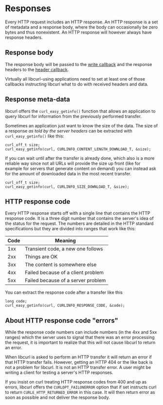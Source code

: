 # Responses

Every HTTP request includes an HTTP response. An HTTP response is a set of
metadata and a response body, where the body can occasionally be zero bytes
and thus nonexistent. An HTTP response will however always have response
headers.

## Response body

The response body will be passed to the [write callback](../libcurl/callbacks/write.md)
and the response headers to the [header callback](../libcurl/callbacks/header.md).

Virtually all libcurl-using applications need to set at least one of those
callbacks instructing libcurl what to do with received headers and data.

## Response meta-data

libcurl offers the `curl_easy_getinfo()` function that allows an application
to query libcurl for information from the previously performed transfer.

Sometimes an application just want to know the size of the data. The size of
a response *as told by the server headers* can be extracted with
`curl_easy_getinfo()` like this:

    curl_off_t size;
    curl_easy_getinfo(curl, CURLINFO_CONTENT_LENGTH_DOWNLOAD_T, &size);

If you can wait until after the transfer is already done, which also is a more
reliable way since not all URLs will provide the size up front (like for
example for servers that generate content on demand) you can instead ask for
the amount of downloaded data in the most recent transfer.

    curl_off_t size;
    curl_easy_getinfo(curl, CURLINFO_SIZE_DOWNLOAD_T, &size);

## HTTP response code

Every HTTP response starts off with a single line that contains the HTTP
response code. It is a three digit number that contains the server's idea of
the status for the request. The numbers are detailed in the HTTP standard
specifications but they are divided into ranges that work like this:

| Code | Meaning                               |
|------|---------------------------------------|
|1xx   | Transient code, a new one follows     |
|2xx   | Things are OK                         |
|3xx   | The content is somewhere else         |
|4xx   | Failed because of a client problem    |
|5xx   | Failed because of a server problem    |

You can extract the response code after a transfer like this

    long code;
    curl_easy_getinfo(curl, CURLINFO_RESPONSE_CODE, &code);

## About HTTP response code "errors"

While the response code numbers can include numbers (in the 4xx and 5xx ranges)
which the server uses to signal that there was an error processing the request,
it is important to realize that this will not cause libcurl to return an
error.

When libcurl is asked to perform an HTTP transfer it will return an error if
that HTTP transfer fails. However, getting an HTTP 404 or the like back is not
a problem for libcurl. It is not an HTTP transfer error. A user might be
writing a client for testing a server's HTTP responses.

If you insist on curl treating HTTP response codes from 400 and up as errors,
libcurl offers the `CURLOPT_FAILONERROR` option that if set instructs curl to
return `CURLE_HTTP_RETURNED_ERROR` in this case. It will then return error as
soon as possible and not deliver the response body.
